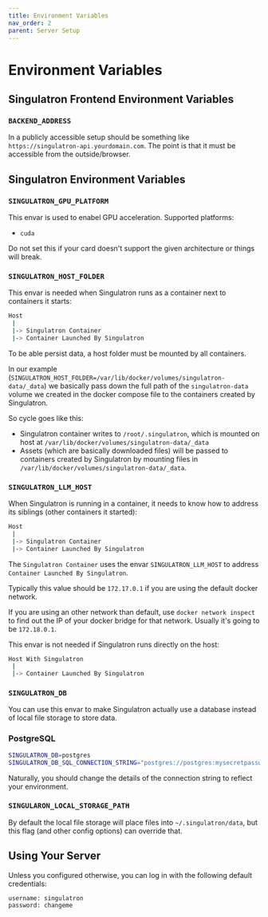 ```yaml
---
title: Environment Variables
nav_order: 2
parent: Server Setup
---
```


# Environment Variables

## Singulatron Frontend Environment Variables

### `BACKEND_ADDRESS`

In a publicly accessible setup should be something like `https://singulatron-api.yourdomain.com`. The point is that it must be accessible from the outside/browser.

## Singulatron Environment Variables

### `SINGULATRON_GPU_PLATFORM`

This envar is used to enabel GPU acceleration.
Supported platforms:

- `cuda`

Do not set this if your card doesn't support the given architecture or things will break.

### `SINGULATRON_HOST_FOLDER`

This envar is needed when Singulatron runs as a container next to containers it starts:

```sh
Host
 |
 |-> Singulatron Container
 |-> Container Launched By Singulatron
```

To be able persist data, a host folder must be mounted by all containers.

In our example (`SINGULATRON_HOST_FOLDER=/var/lib/docker/volumes/singulatron-data/_data`) we basically pass down the full path of the `singulatron-data` volume we created in the docker compose file to the containers created by Singulatron.

So cycle goes like this:

- Singulatron container writes to `/root/.singulatron`, which is mounted on host at `/var/lib/docker/volumes/singulatron-data/_data`
- Assets (which are basically downloaded files) will be passed to containers created by Singulatron by mounting files in `/var/lib/docker/volumes/singulatron-data/_data`.

### `SINGULATRON_LLM_HOST`

When Singulatron is running in a container, it needs to know how to address its siblings (other containers it started):

```sh
Host
 |
 |-> Singulatron Container
 |-> Container Launched By Singulatron
```

The `Singulatron Container` uses the envar `SINGULATRON_LLM_HOST` to address `Container Launched By Singulatron`.

Typically this value should be `172.17.0.1` if you are using the default docker network.

If you are using an other network than default, use `docker network inspect` to find out the IP of your docker bridge for that network.
Usually it's going to be `172.18.0.1`.

This envar is not needed if Singulatron runs directly on the host:

```sh
Host With Singulatron
 |
 |-> Container Launched By Singulatron
```

### `SINGULATRON_DB`

You can use this envar to make Singulatron actually use a database instead of local file storage to store data.

### PostgreSQL

```sh
SINGULATRON_DB=postgres
SINGULATRON_DB_SQL_CONNECTION_STRING="postgres://postgres:mysecretpassword@localhost:5432/mydatabase?sslmode=disable"
```

Naturally, you should change the details of the connection string to reflect your environment.

### `SINGULARON_LOCAL_STORAGE_PATH`

By default the local file storage will place files into `~/.singulatron/data`, but this flag (and other config options) can override that.

## Using Your Server

Unless you configured otherwise, you can log in with the following default credentials:

```sh
username: singulatron
password: changeme
```
